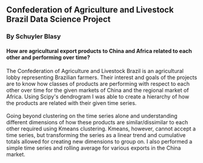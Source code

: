 ## Confederation of Agriculture and Livestock Brazil Data Science Project
### By Schuyler Blasy
#### How are agricultural export products to China and Africa related to each other and performing over time?

The Confederation of Agriculture and Livestock Brazil is an agricultural lobby representing Brazilian farmers. Their interest and goals of the projects are to know how classes of products are performing with respect to each other over time for the given markets of China and the regional market of Africa. Using Scipy's dendrogram I was able to create a hierarchy of how the products are related with their given time series. </br></br>Going beyond clustering on the time series alone and understanding different dimensions of how these products are similar/dissimilar to each other required using Kmeans clustering. Kmeans, however, cannot accept a time series, but transforming the series as a linear trend and cumulative totals allowed for creating new dimensions to group on. I also performed a simple time series and rolling average for various exports in the China market.

